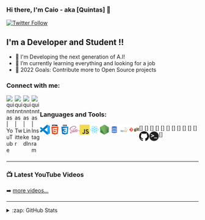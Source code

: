 ### Hi there, I'm Caio - aka [Quintas] 👋 

[![Twitter Follow](https://img.shields.io/twitter/follow/Quintas__?color=1DA1F2&logo=twitter&style=for-the-badge)](https://twitter.com/intent/follow?original_referer=https%3A%2F%2Fgithub.com%Quintas__&screen_name=Quintas__)

## I'm a Developer and Student !!

- 🔭 I'm Developing the next generation of A.I!
- 🌱 I’m currently learning everything and looking for a job
- 🥅 2022 Goals: Contribute more to Open Source projects

### Connect with me:

[<img align="left" alt="quinntas | YouTube" width="22px" src="https://cdn.jsdelivr.net/npm/simple-icons@v3/icons/youtube.svg" />][youtube]
[<img align="left" alt="quinntas | Twitter" width="22px" src="https://cdn.jsdelivr.net/npm/simple-icons@v3/icons/twitter.svg" />][twitter]
[<img align="left" alt="quinntas | LinkedIn" width="22px" src="https://cdn.jsdelivr.net/npm/simple-icons@v3/icons/linkedin.svg" />][linkedin]
[<img align="left" alt="quinntas | Instagram" width="22px" src="https://cdn.jsdelivr.net/npm/simple-icons@v3/icons/instagram.svg" />][instagram]

<br />

### Languages and Tools:

[<img align="left" alt="Visual Studio Code" width="26px" src="https://raw.githubusercontent.com/github/explore/80688e429a7d4ef2fca1e82350fe8e3517d3494d/topics/visual-studio-code/visual-studio-code.png" />]
[<img align="left" alt="HTML5" width="26px" src="https://raw.githubusercontent.com/github/explore/80688e429a7d4ef2fca1e82350fe8e3517d3494d/topics/html/html.png" />]
[<img align="left" alt="CSS3" width="26px" src="https://raw.githubusercontent.com/github/explore/80688e429a7d4ef2fca1e82350fe8e3517d3494d/topics/css/css.png" />]
[<img align="left" alt="Sass" width="26px" src="https://raw.githubusercontent.com/github/explore/80688e429a7d4ef2fca1e82350fe8e3517d3494d/topics/sass/sass.png" />]
[<img align="left" alt="JavaScript" width="26px" src="https://raw.githubusercontent.com/github/explore/80688e429a7d4ef2fca1e82350fe8e3517d3494d/topics/javascript/javascript.png" />]
[<img align="left" alt="React" width="26px" src="https://raw.githubusercontent.com/github/explore/80688e429a7d4ef2fca1e82350fe8e3517d3494d/topics/react/react.png" />]
[<img align="left" alt="Node.js" width="26px" src="https://raw.githubusercontent.com/github/explore/80688e429a7d4ef2fca1e82350fe8e3517d3494d/topics/nodejs/nodejs.png" />]
[<img align="left" alt="SQL" width="26px" src="https://raw.githubusercontent.com/github/explore/80688e429a7d4ef2fca1e82350fe8e3517d3494d/topics/sql/sql.png" />]
[<img align="left" alt="MySQL" width="26px" src="https://raw.githubusercontent.com/github/explore/80688e429a7d4ef2fca1e82350fe8e3517d3494d/topics/mysql/mysql.png" />]
[<img align="left" alt="Git" width="26px" src="https://raw.githubusercontent.com/github/explore/80688e429a7d4ef2fca1e82350fe8e3517d3494d/topics/git/git.png" />]
[<img align="left" alt="GitHub" width="26px" src="https://raw.githubusercontent.com/github/explore/78df643247d429f6cc873026c0622819ad797942/topics/github/github.png" />]
[<img align="left" alt="Terminal" width="26px" src="https://raw.githubusercontent.com/github/explore/80688e429a7d4ef2fca1e82350fe8e3517d3494d/topics/terminal/terminal.png" />]

<br />
<br />

---

### 📺 Latest YouTube Videos

<!-- YOUTUBE:START -->
<!-- YOUTUBE:END -->

➡️ [more videos...](https://www.youtube.com/channel/UCc9Hhwj_6up8EEU0IDhPb-Q)

---

<details>
  <summary>:zap: GitHub Stats</summary>

  <img align="left" alt="Quinntas's GitHub Stats" src="https://github-readme-stats.vercel.app/api?username=quinntas&show_icons=true&hide_border=true&theme=midnight-purple&hide_border=True" />

</details>

[twitter]: https://twitter.com/Quintas__
[youtube]: https://www.youtube.com/channel/UCc9Hhwj_6up8EEU0IDhPb-Q
[instagram]: https://www.instagram.com/caio_quintas_/
[linkedin]: https://www.linkedin.com/in/caio-quintas-368467181/
